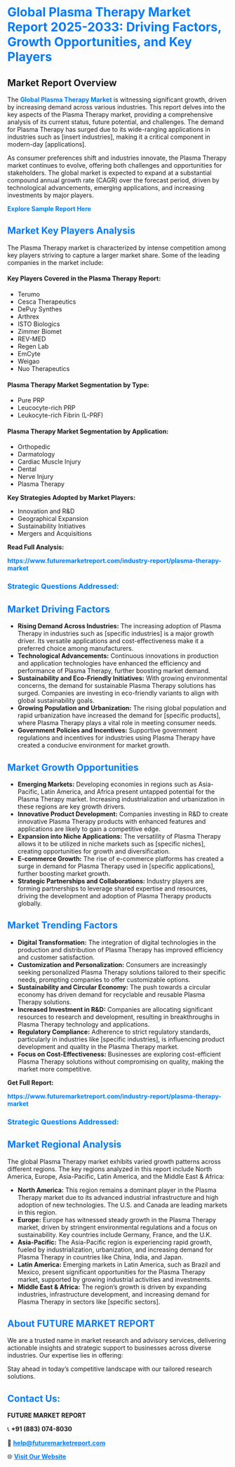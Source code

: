 <h1 style="color: #007BFF;">Global Plasma Therapy Market Report 2025-2033: Driving Factors, Growth Opportunities, and Key Players</h1>

<section id="overview">
<h2>Market Report Overview</h2>
<p>The <a href="https://www.futuremarketreport.com/industry-report/plasma-therapy-market" style="color: #007BFF; text-decoration: none;"><strong>Global Plasma Therapy Market</strong></a> is witnessing significant growth, driven by increasing demand across various industries. This report delves into the key aspects of the Plasma Therapy market, providing a comprehensive analysis of its current status, future potential, and challenges. The demand for Plasma Therapy has surged due to its wide-ranging applications in industries such as [insert industries], making it a critical component in modern-day [applications].</p>
<p>As consumer preferences shift and industries innovate, the Plasma Therapy market continues to evolve, offering both challenges and opportunities for stakeholders. The global market is expected to expand at a substantial compound annual growth rate (CAGR) over the forecast period, driven by technological advancements, emerging applications, and increasing investments by major players.</p>
</section>

<section id="overview">
<p><a href="https://www.futuremarketreport.com/request-sample/reportId=121970" style="color: #007BFF; text-decoration: none;"><strong>Explore Sample Report Here</strong></a></p>
</section>

<section id="key-players">
<h2 style="color: #007BFF;">Market Key Players Analysis</h2>
<p>The Plasma Therapy market is characterized by intense competition among key players striving to capture a larger market share. Some of the leading companies in the market include:</p>
<h4>Key Players Covered in the Plasma Therapy Report:</h4>
<ul><li>Terumo</li><li>Cesca Therapeutics</li><li>DePuy Synthes</li><li>Arthrex</li><li>ISTO Biologics</li><li>Zimmer Biomet</li><li>REV-MED</li><li>Regen Lab</li><li>EmCyte</li><li>Weigao</li><li>Nuo Therapeutics</li></ul>
<h4>Plasma Therapy Market Segmentation by Type:</h4>
<ul><li>Pure PRP</li><li>Leucocyte-rich PRP</li><li>Leukocyte-rich Fibrin (L-PRF)</li></ul>

<h4>Plasma Therapy Market Segmentation by Application:</h4>
<ul><li>Orthopedic</li><li>Darmatology</li><li>Cardiac Muscle Injury</li><li>Dental</li><li>Nerve Injury</li><li>Plasma Therapy</li></ul>
<p><strong>Key Strategies Adopted by Market Players:</strong></p>
<ul>
<li>Innovation and R&D</li>
<li>Geographical Expansion</li>
<li>Sustainability Initiatives</li>
<li>Mergers and Acquisitions</li>
</ul>
</section>

<section>
<p><strong>Read Full Analysis: </strong></p><a href="https://www.futuremarketreport.com/industry-report/plasma-therapy-market" style="color: #007BFF; text-decoration: none;"><strong>https://www.futuremarketreport.com/industry-report/plasma-therapy-market</strong></a>
<h3 style="color: #007BFF;">Strategic Questions Addressed:</h3>
</section>

<section id="driving-factors">
<h2 style="color: #007BFF;">Market Driving Factors</h2>
<ul>
<li><strong>Rising Demand Across Industries:</strong> The increasing adoption of Plasma Therapy in industries such as [specific industries] is a major growth driver. Its versatile applications and cost-effectiveness make it a preferred choice among manufacturers.</li>
<li><strong>Technological Advancements:</strong> Continuous innovations in production and application technologies have enhanced the efficiency and performance of Plasma Therapy, further boosting market demand.</li>
<li><strong>Sustainability and Eco-Friendly Initiatives:</strong> With growing environmental concerns, the demand for sustainable Plasma Therapy solutions has surged. Companies are investing in eco-friendly variants to align with global sustainability goals.</li>
<li><strong>Growing Population and Urbanization:</strong> The rising global population and rapid urbanization have increased the demand for [specific products], where Plasma Therapy plays a vital role in meeting consumer needs.</li>
<li><strong>Government Policies and Incentives:</strong> Supportive government regulations and incentives for industries using Plasma Therapy have created a conducive environment for market growth.</li>
</ul>
</section>

<section id="growth-opportunities">
<h2 style="color: #007BFF;">Market Growth Opportunities</h2>
<ul>
<li><strong>Emerging Markets:</strong> Developing economies in regions such as Asia-Pacific, Latin America, and Africa present untapped potential for the Plasma Therapy market. Increasing industrialization and urbanization in these regions are key growth drivers.</li>
<li><strong>Innovative Product Development:</strong> Companies investing in R&D to create innovative Plasma Therapy products with enhanced features and applications are likely to gain a competitive edge.</li>
<li><strong>Expansion into Niche Applications:</strong> The versatility of Plasma Therapy allows it to be utilized in niche markets such as [specific niches], creating opportunities for growth and diversification.</li>
<li><strong>E-commerce Growth:</strong> The rise of e-commerce platforms has created a surge in demand for Plasma Therapy used in [specific applications], further boosting market growth.</li>
<li><strong>Strategic Partnerships and Collaborations:</strong> Industry players are forming partnerships to leverage shared expertise and resources, driving the development and adoption of Plasma Therapy products globally.</li>
</ul>
</section>

<section id="trending-factors">
<h2 style="color: #007BFF;">Market Trending Factors</h2>
<ul>
<li><strong>Digital Transformation:</strong> The integration of digital technologies in the production and distribution of Plasma Therapy has improved efficiency and customer satisfaction.</li>
<li><strong>Customization and Personalization:</strong> Consumers are increasingly seeking personalized Plasma Therapy solutions tailored to their specific needs, prompting companies to offer customizable options.</li>
<li><strong>Sustainability and Circular Economy:</strong> The push towards a circular economy has driven demand for recyclable and reusable Plasma Therapy solutions.</li>
<li><strong>Increased Investment in R&D:</strong> Companies are allocating significant resources to research and development, resulting in breakthroughs in Plasma Therapy technology and applications.</li>
<li><strong>Regulatory Compliance:</strong> Adherence to strict regulatory standards, particularly in industries like [specific industries], is influencing product development and quality in the Plasma Therapy market.</li>
<li><strong>Focus on Cost-Effectiveness:</strong> Businesses are exploring cost-efficient Plasma Therapy solutions without compromising on quality, making the market more competitive.</li>
</ul>
</section>

<section>
<p><strong>Get Full Report: </strong></p><a href="https://www.futuremarketreport.com/industry-report/plasma-therapy-market" style="color: #007BFF; text-decoration: none;"><strong>https://www.futuremarketreport.com/industry-report/plasma-therapy-market</strong></a>
<h3 style="color: #007BFF;">Strategic Questions Addressed:</h3>
</section>


<section id="regional-analysis">
<h2 style="color: #007BFF;">Market Regional Analysis</h2>
<p>The global Plasma Therapy market exhibits varied growth patterns across different regions. The key regions analyzed in this report include North America, Europe, Asia-Pacific, Latin America, and the Middle East & Africa:</p>
<ul>
<li><strong>North America:</strong> This region remains a dominant player in the Plasma Therapy market due to its advanced industrial infrastructure and high adoption of new technologies. The U.S. and Canada are leading markets in this region.</li>
<li><strong>Europe:</strong> Europe has witnessed steady growth in the Plasma Therapy market, driven by stringent environmental regulations and a focus on sustainability. Key countries include Germany, France, and the U.K.</li>
<li><strong>Asia-Pacific:</strong> The Asia-Pacific region is experiencing rapid growth, fueled by industrialization, urbanization, and increasing demand for Plasma Therapy in countries like China, India, and Japan.</li>
<li><strong>Latin America:</strong> Emerging markets in Latin America, such as Brazil and Mexico, present significant opportunities for the Plasma Therapy market, supported by growing industrial activities and investments.</li>
<li><strong>Middle East & Africa:</strong> The region’s growth is driven by expanding industries, infrastructure development, and increasing demand for Plasma Therapy in sectors like [specific sectors].</li>
</ul>
</section>

<footer>
<h2 style="color: #007BFF;">About FUTURE MARKET REPORT</h2>
<p>We are a trusted name in market research and advisory services, delivering actionable insights and strategic support to businesses across diverse industries. Our expertise lies in offering:</p>

<p>Stay ahead in today’s competitive landscape with our tailored research solutions.</p>

<h2 style="color: #007BFF;">Contact Us:</h2>
<p><strong>FUTURE MARKET REPORT</strong></p>
<p>📞 <strong>+91 (883) 074-8030</strong></p>
<p>📧 <strong><a href="mailto:help@futuremarketreport.com" style="color: #007BFF;">help@futuremarketreport.com</a></strong></p>
<p>🌐 <strong><a href="https://www.futuremarketreport.com/" style="color: #007BFF;">Visit Our Website</a></strong></p>
</footer>